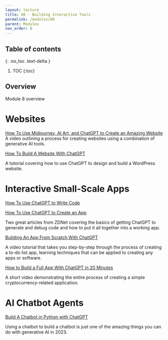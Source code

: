 ```yaml
---
layout: lecture
title: 08 - Building Interactive Tools
permalink: /modules/08
parent: Modules
nav_order: 8
---
```


## Table of contents
{: .no_toc .text-delta }

1. TOC
{:toc}

## Overview
Module 8 overview


# Websites

[How To Use Midjourney, AI Art, and ChatGPT to Create an Amazing Website](https://www.youtube.com/watch?v=5wdCev86RYE)
A video outlining a process for creating websites using a combination of generative AI tools.

[How To Build A Website With ChatGPT](https://www.hostinger.com/tutorials/build-website-with-chatgpt/)

A tutorial covering how to use ChatGPT to design and build a WordPress website.


# Interactive Small-Scale Apps

[How To Use ChatGPT to Write Code](https://www.zdnet.com/article/how-to-use-chatgpt-to-write-code/)

[How To Use ChatGPT to Create an App](https://www.zdnet.com/article/how-to-use-chatgpt-to-create-an-app/)

Two great articles from ZDNet covering the basics of getting ChatGPT to generate and debug code and how to put it all together into a working app.

[Building An App From Scratch With ChatGPT](https://www.classcentral.com/course/youtube-building-an-app-from-scratch-with-chatgpt-the-future-of-development-121291)

A video tutorial that takes you step-by-step through the process of creating a to-do list app, learning techniques that can be applied to creating any apps or software.

[How to Build a Full App With ChatGPT in 20 Minutes](https://www.youtube.com/watch?v=i_a9bqvqmzo)

A short video demonstrating the entire process of creating a simple cryptocurrency-related application.

# AI Chatbot Agents

[Build A Chatbot in Python with ChatGPT](https://www.youtube.com/watch?v=pGOyw_M1mNE)

Using a chatbot to build a chatbot is just one of the amazing things you can do with generative AI in 2023.
